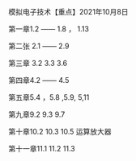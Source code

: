 模拟电子技术【重点】2021年10月8日

第一章1.2 —— 1.8 ， 1.13

第二张 2.1 —— 2.9

第三章 3.2 3.3 3.6

第四章4.2 —— 4.5

第五章5.4 ，5.8 ,5.9, 5,11

第九章9.2 9.3 9.7

第十章10.2 10.3 10.5 运算放大器

第十一章11.1 11.2 11.3

